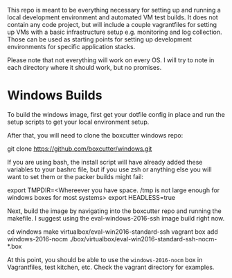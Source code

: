 This repo is meant to be everything necessary for setting up and running a local development environment and automated VM test builds. It does not contain any code project, but will include a couple vagrantfiles for setting up VMs with a basic infrastructure setup e.g. monitoring and log collection. Those can be used as starting points for setting up development environments for specific application stacks.

Please note that not everything will work on every OS. I will try to note in each directory where it should work, but no promises.

# Windows Builds
To build the windows image, first get your dotfile config in place and run the setup scripts to get your local environment setup.

After that, you will need to clone the boxcutter windows repo:

git clone https://github.com/boxcutter/windows.git

If you are using bash, the install script will have already added these variables to your bashrc file, but if you use zsh or anything else you will want to set them or the packer builds might fail:

export TMPDIR=<Whereever you have space. /tmp is not large enough for windows boxes for most systems>
export HEADLESS=true

Next, build the image by navigating into the boxcutter repo and running the makefile. I suggest using the eval-windows-2016-ssh image build right now.

cd windows
make virtualbox/eval-win2016-standard-ssh
<This will take quite a while. Around an hour probably>
vagrant box add windows-2016-nocm ./box/virtualbox/eval-win2016-standard-ssh-nocm-*.box

At this point, you should be able to use the `windows-2016-nocm` box in Vagrantfiles, test kitchen, etc. Check the vagrant directory for examples.
